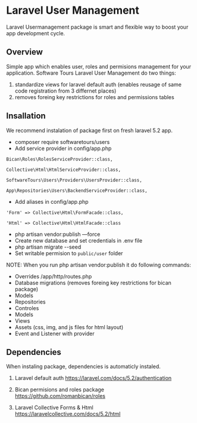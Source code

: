 # Laravel User Management

Laravel Usermanagement package is smart and flexible way to boost your app development cycle.

## Overview

Simple app which enables user, roles and permisions management for your application. Software Tours Laravel User Management do two things:

1. standardize views for laravel default auth (enables reusage of same code registration from 3 differnet places)
2. removes foreing key restrictions for roles and permissions tables

## Insallation

We recommend instalation of package first on fresh laravel 5.2 app.

- composer require softwaretours/users
- Add service provider in config/app.php

`Bican\Roles\RolesServiceProvider::class,`

`Collective\Html\HtmlServiceProvider::class,`

`SoftwareTours\Users\Providers\UsersProvider::class,`

`App\Repositories\Users\BackendServiceProvider::class,` 

- Add aliases in config/app.php

`'Form' => Collective\Html\FormFacade::class,`

`'Html' => Collective\Html\HtmlFacade::class`

- php artisan vendor:publish —force
- Create new database and set credentials in .env file
- php artisan migrate --seed
- Set writable permision to `public/user` folder

NOTE: When you run php artisan vendor:publish it do following commands:

- Overrides /app/http/routes.php
- Database migrations (removes foreing key restrictions for bican package)
- Models
- Repositories
- Controles
- Models
- Views
- Assets (css, img, and js files for html layout)
- Event and Listener with provider

## Dependencies

When instaling package, dependencies is automaticly instaled.

1. Laravel default auth
https://laravel.com/docs/5.2/authentication

2. Bican permisions and roles package
https://github.com/romanbican/roles

3. Laravel Collective Forms & Html
https://laravelcollective.com/docs/5.2/html
